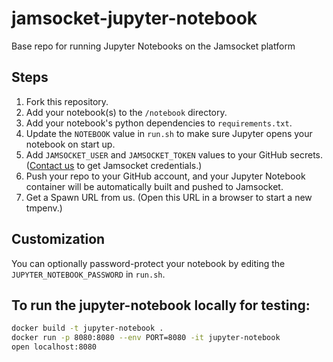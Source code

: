 # jamsocket-jupyter-notebook
Base repo for running Jupyter Notebooks on the Jamsocket platform

## Steps

1. Fork this repository.
2. Add your notebook(s) to the `/notebook` directory.
3. Add your notebook's python dependencies to `requirements.txt`.
4. Update the `NOTEBOOK` value in `run.sh` to make sure Jupyter opens your notebook on start up. 
5. Add `JAMSOCKET_USER` and `JAMSOCKET_TOKEN` values to your GitHub secrets. ([Contact us](mailto:hi@driftingin.space) to get Jamsocket credentials.)
6. Push your repo to your GitHub account, and your Jupyter Notebook container will be automatically built and pushed to Jamsocket.
7. Get a Spawn URL from us. (Open this URL in a browser to start a new tmpenv.)

## Customization

You can optionally password-protect your notebook by editing the `JUPYTER_NOTEBOOK_PASSWORD` in `run.sh`.

## To run the jupyter-notebook locally for testing:

```bash
docker build -t jupyter-notebook .
docker run -p 8080:8080 --env PORT=8080 -it jupyter-notebook
open localhost:8080
```
